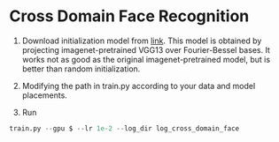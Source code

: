 # Cross Domain Face Recognition

1. Download initialization model from [link](https://drive.google.com/file/d/1ULOzYXGty_Psu9fVNpD8N-yK1phDksvK/view?usp=sharing). This model is obtained by projecting imagenet-pretrained VGG13 over Fourier-Bessel bases. It works not as good as the original imagenet-pretrained model, but is better than random initialization.

2. Modifying the path in train.py according to your data and model placements.

3. Run

```python
train.py --gpu $ --lr 1e-2 --log_dir log_cross_domain_face
```